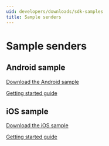```yaml
---
uid: developers/downloads/sdk-samples
title: Sample senders
---
```


# Sample senders

## Android sample 

[Download the Android sample](https://ariamediahost.blob.core.windows.net/sdk/ProductInsightsSamples/Android_3P_sample.zip)

[Getting started guide](xref:developers/downloads/android-java) 

## iOS sample 

[Download the iOS sample](https://ariamediahost.blob.core.windows.net/sdk/ProductInsightsSamples/Android_3P_sample.zip)

[Getting started guide](xref:developers/downloads/ios-objc)
